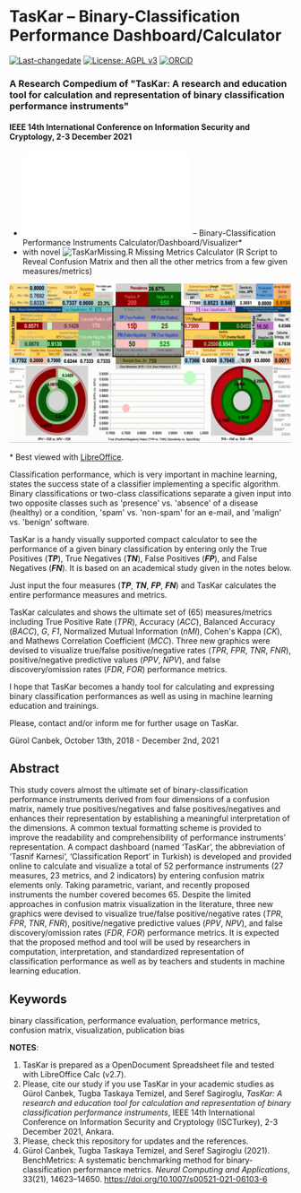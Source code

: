 # TasKar – Binary-Classification Performance Dashboard/Calculator
[![Last-changedate](https://img.shields.io/badge/last%20change-2021--11--13-brightgreen.svg)](https://github.com/gurol/TasKar) [![License: AGPL v3](https://img.shields.io/badge/License-AGPL%20v3-blue.svg)](https://www.gnu.org/licenses/agpl-3.0)  [![ORCiD](https://img.shields.io/badge/ORCiD-0000--0002--9337--097X-green.svg)](https://orcid.org/0000-0002-9337-097X)
### A Research Compedium of "TasKar: A research and education tool for calculation and representation of binary classification performance instruments"
#### IEEE 14th International Conference on Information Security and Cryptology, 2-3 December 2021
* ![TasKar.ods](TasKar.ods) – Binary-Classification Performance Instruments Calculator/Dashboard/Visualizer\*
* with novel ![TasKarMissing.R](TasKarMissing.R) Missing Metrics Calculator (R Script to Reveal Confusion Matrix and then all the other metrics from a few given measures/metrics)

![](images/TasKarDashboard_Demo.gif)

\* Best viewed with [LibreOffice](https://www.libreoffice.org/download/libreoffice-fresh/).

Classification performance, which is very important in machine learning, states the success state of a classifier implementing a specific algorithm. Binary classifications or two-class classifications separate a given input into two opposite classes such as 'presence' vs. 'absence' of a disease (healthy) or a condition, 'spam' vs. 'non-spam' for an e-mail, and 'malign' vs. 'benign' software.

TasKar is a handy visually supported compact calculator to see the performance of a given binary classification by entering only the True Positives (***TP***), True Negatives (***TN***), False Positives (***FP***), and False Negatives (***FN***). It is based on an academical study given in the notes below.

Just input the four measures (***TP***, ***TN***, ***FP***, ***FN***) and TasKar calculates the entire performance measures and metrics.

TasKar calculates and shows the ultimate set of (65) measures/metrics including True Positive Rate (*TPR*), Accuracy (*ACC*), Balanced Accuracy (*BACC*), *G*, *F1*, Normalized Mutual Information (*nMI*), Cohen's Kappa (*CK*), and Mathews Correlation Coefficient (*MCC*). Three new graphics were devised to visualize true/false positive/negative rates (*TPR*, *FPR*, *TNR*, *FNR*), positive/negative predictive values (*PPV*, *NPV*), and false discovery/omission rates (*FDR*, *FOR*) performance metrics.

I hope that TasKar becomes a handy tool for calculating and expressing binary classification performances as well as using in machine learning education and trainings.

Please, contact and/or inform me for further usage on TasKar.

Gürol Canbek, October 13th, 2018 - December 2nd, 2021

## Abstract
This study covers almost the ultimate set of binary-classification performance instruments derived from four dimensions of a confusion matrix, namely true positives/negatives and false positives/negatives and enhances their representation by establishing a meaningful interpretation of the dimensions. A common textual formatting scheme is provided to improve the readability and comprehensibility of performance instruments’ representation. A compact dashboard (named ‘TasKar’, the abbreviation of ‘Tasnif Karnesi’, ‘Classification Report’ in Turkish) is developed and provided online to calculate and visualize a total of 52 performance instruments (27 measures, 23 metrics, and 2 indicators) by entering confusion matrix elements only. Taking parametric, variant, and recently proposed instruments the number covered becomes 65. Despite the limited approaches in confusion matrix visualization in the literature, three new graphics were devised to visualize true/false positive/negative rates (*TPR*, *FPR*, *TNR*, *FNR*), positive/negative predictive values (*PPV*, *NPV*), and false discovery/omission rates (*FDR*, *FOR*) performance metrics. It is expected that the proposed method and tool will be used by researchers in computation, interpretation, and standardized representation of classification performance as well as by teachers and students in machine learning education.

## Keywords
binary classification, performance evaluation, performance metrics, confusion matrix, visualization, publication bias

**NOTES**:
1) TasKar is prepared as a OpenDocument Spreadsheet file and tested with LibreOffice Calc (v2.7).
2) Please, cite our study if you use TasKar in your academic studies as
   Gürol Canbek, Tugba Taskaya Temizel, and Seref Sagiroglu, *TasKar: A research and education tool for calculation and representation of binary classification performance instruments*, IEEE 14th International Conference on Information Security and Cryptology (ISCTurkey), 2-3 December 2021, Ankara.
3) Please, check this repository for updates and the references.
4) Gürol Canbek, Tugba Taskaya Temizel, and Seref Sagiroglu (2021). BenchMetrics: A systematic benchmarking method for binary-classification performance metrics. *Neural Computing and Applications*, 33(21), 14623–14650. https://doi.org/10.1007/s00521-021-06103-6
